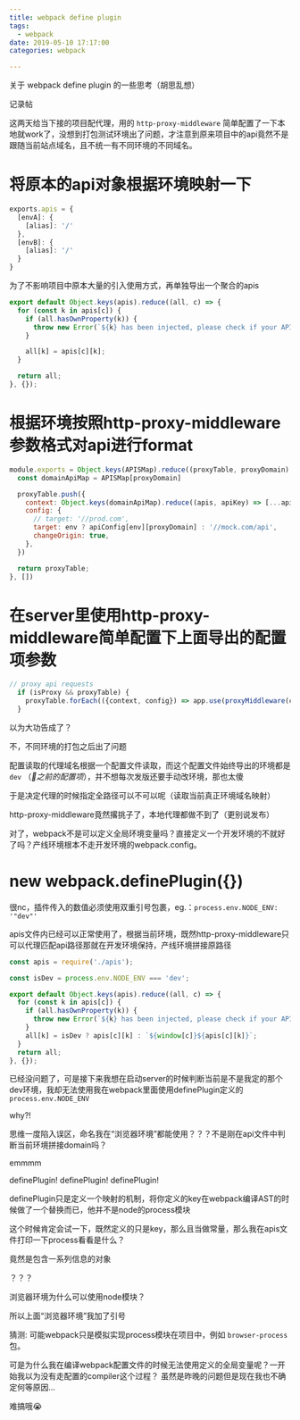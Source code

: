 ```yaml
---
title: webpack define plugin
tags:
  - webpack
date: 2019-05-10 17:17:00
categories: webpack

---
```

关于 webpack define plugin 的一些思考（胡思乱想）

记录帖
<!-- more -->

这两天给当下接的项目配代理，用的 `http-proxy-middleware` 简单配置了一下本地就work了，没想到打包测试环境出了问题，才注意到原来项目中的api竟然不是跟随当前站点域名，且不统一有不同环境的不同域名。

# 将原本的api对象根据环境映射一下

```js
exports.apis = {
  [envA]: {
    [alias]: '/'
  },
  [envB]: {
    [alias]: '/'
  }
}
```

为了不影响项目中原本大量的引入使用方式，再单独导出一个聚合的apis
```js
export default Object.keys(apis).reduce((all, c) => {
  for (const k in apis[c]) {
    if (all.hasOwnProperty(k)) {
      throw new Error(`${k} has been injected, please check if your API key is duplicated.`);
    }

    all[k] = apis[c][k];
  }

  return all;
}, {});
```

# 根据环境按照http-proxy-middleware参数格式对api进行format

```js
module.exports = Object.keys(APISMap).reduce((proxyTable, proxyDomain) => {
  const domainApiMap = APISMap[proxyDomain]

  proxyTable.push({
    context: Object.keys(domainApiMap).reduce((apis, apiKey) => [...apis, domainApiMap[apiKey]], []),
    config: {
      // target: '//prod.com',
      target: env ? apiConfig[env][proxyDomain] : '//mock.com/api',
      changeOrigin: true,  
    },
  })

  return proxyTable;
}, [])

```

# 在server里使用http-proxy-middleware简单配置下上面导出的配置项参数
```js
// proxy api requests
  if (isProxy && proxyTable) {
    proxyTable.forEach(({context, config}) => app.use(proxyMiddleware(context, config)))
  }
```

以为大功告成了？

不，不同环境的打包之后出了问题

配置读取的代理域名根据一个配置文件读取，而这个配置文件始终导出的环境都是`dev` （_之前的配置项_），并不想每次发版还要手动改环境，那也太傻

于是决定代理的时候指定全路径可以不可以呢（读取当前真正环境域名映射）

http-proxy-middleware竟然撂挑子了，本地代理都做不到了（更别说发布）

对了，webpack不是可以定义全局环境变量吗？直接定义一个开发环境的不就好了吗？产线环境根本不走开发环境的webpack.config。

# new webpack.definePlugin({})

很nc，插件传入的数值必须使用双重引号包裹，eg.：`process.env.NODE_ENV: '"dev"'`

apis文件内已经可以正常使用了，根据当前环境，既然http-proxy-middleware只可以代理匹配api路径那就在开发环境保持，产线环境拼接原路径
```js
const apis = require('./apis');

const isDev = process.env.NODE_ENV === 'dev';

export default Object.keys(apis).reduce((all, c) => {
  for (const k in apis[c]) {
    if (all.hasOwnProperty(k)) {
      throw new Error(`${k} has been injected, please check if your API key is duplicated.`);
    }
    all[k] = isDev ? apis[c][k] : `${window[c]}${apis[c][k]}`;
  }
  return all;
}, {});
```

已经没问题了，可是接下来我想在启动server的时候判断当前是不是我定的那个dev环境，我却无法使用我在webpack里面使用definePlugin定义的`process.env.NODE_ENV`

why?!

思维一度陷入误区，命名我在“浏览器环境”都能使用？？？不是刚在api文件中判断当前环境拼接domain吗？

emmmm

definePlugin!
definePlugin!
definePlugin!

definePlugin只是定义一个映射的机制，将你定义的key在webpack编译AST的时候做了一个替换而已，他并不是node的process模块

这个时候肯定会试一下，既然定义的只是key，那么且当做常量，那么我在apis文件打印一下process看看是什么？

竟然是包含一系列信息的对象

？？？

浏览器环境为什么可以使用node模块？

所以上面“浏览器环境”我加了引号

猜测: 可能webpack只是模拟实现process模块在项目中，例如 `browser-process` 包。

可是为什么我在编译webpack配置文件的时候无法使用定义的全局变量呢？一开始我以为没有走配置的compiler这个过程？
虽然是昨晚的问题但是现在我也不确定何等原因...

难搞哦😭
